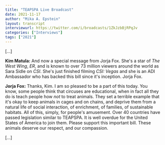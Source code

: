 ```yaml
---
title: "TEAPSPA Live Broadcast"
date: 2021-11-17
author: "Mika A. Epstein"
layout: transcript
interviewurl: https://twitter.com/i/broadcasts/1ZkJzbBjRPqJv
categories: ["Interviews"]
tags: ["2021"]
---
```


[...]

**Kim Matula:** And now a special message from Jorja Fox. She's a star of _The West Wing_, _ER_, and is known to over 73 million viewers around the world as Sara Sidle on _CSI_. She's just finished filming _CSI: Vegas_ and she is an ADI Ambassador who has backed this bill since it's inception. Jorja Fox.

**Jorja Fox:** Thanks, Kim. I am so pleased to be a part of this today. You know, some people think that circuses are educational, when in fact all they do is teach people how _not_ to treat animals. They set a terrible example that it's okay to keep animals in cages and on chains, and deprive them from a natural life of social interaction, of enrichment, of families, of sustainable habitats. All of this, simply, for people's amusement. Over 40 countries have passed legislation similar to TEAPSPA. It is well overdue for the United States of America to join them. Please support this important bill. These animals deserve our respect, and our compassion.

[...]
